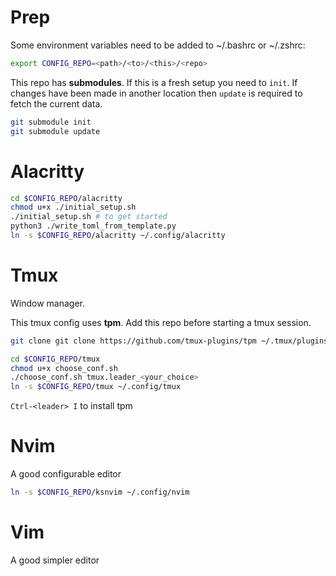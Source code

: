 # Prep

Some environment variables need to be added to ~/.bashrc or ~/.zshrc:

```bash
export CONFIG_REPO=<path>/<to>/<this>/<repo>
```

This repo has **submodules**. If this is a fresh setup you need to `init`. If
changes have been made in another location then `update` is required to fetch
the current data.

```bash
git submodule init
git submodule update
```

# Alacritty

```bash
cd $CONFIG_REPO/alacritty
chmod u+x ./initial_setup.sh
./initial_setup.sh # to get started
python3 ./write_toml_from_template.py
ln -s $CONFIG_REPO/alacritty ~/.config/alacritty

```


# Tmux

Window manager.

This tmux config uses **tpm**. Add this repo before starting a tmux session.

```bash
git clone git clone https://github.com/tmux-plugins/tpm ~/.tmux/plugins/tpm
```

```bash
cd $CONFIG_REPO/tmux
chmod u+x choose_conf.sh
./choose_conf.sh tmux.leader_<your_choice>
ln -s $CONFIG_REPO/tmux ~/.config/tmux
```

`Ctrl-<leader> I` to install tpm

# Nvim

A good configurable editor

```bash
ln -s $CONFIG_REPO/ksnvim ~/.config/nvim
```


# Vim

A good simpler editor



